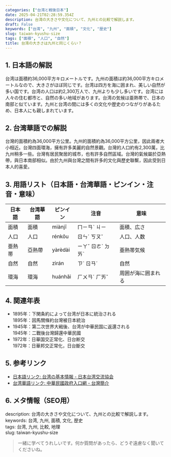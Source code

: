 ```yaml
---
categories: ["台湾と戦後日本"]
date: 2025-04-21T02:28:59.354Z
description: 台湾の大きさや文化について、九州との比較で解説します。
draft: False
keywords: ["台湾", "九州", "面積", "文化", "歴史"]
slug: taiwan-kyushu-size
tags: ["面積", "人口", "自然"]
title: 台湾の大きさは九州と同じくらい？
---
```




## 1. 日本語の解説  
台湾は面積約36,000平方キロメートルです。九州の面積は約36,000平方キロメートルなので、大きさがほぼ同じです。台湾は四方を海に囲まれ、美しい自然が多い国です。台湾の人口は約2,300万人で、九州よりも少し多いです。台湾には人々の住む都市と、自然の多い地域があります。台湾の気候は亜熱帯で、日本の南部と似ています。九州と台湾の間には多くの文化や歴史のつながりがあるため、日本人にも親しまれています。

## 2. 台湾華語での解説  
台灣的面積約為36,000平方公里。九州的面積約為36,000平方公里，因此兩者大小相近。台灣四面環海，擁有許多美麗的自然景觀。台灣的人口約有2,300萬，比九州稍多一些。台灣有居民聚居的城市，也有許多自然區域。台灣的氣候屬於亞熱帶，與日本南部相似。由於九州與台灣之間有許多的文化與歷史聯繫，因此受到日本人的喜愛。

## 3. 用語リスト（日本語・台湾華語・ピンイン・注音・意味）  

| 日本語   | 台湾華語 | ピンイン     | 注音    | 意味        |
|-----------|-----------|--------------|-----------|--------------|
| 面積       | 面積     | miànjī     | ㄇㄧㄢˋ ㄐㄧ | 面積、広さ   |
| 人口       | 人口     | rénkǒu     | ㄖㄣˊ ㄎㄡˇ | 人口、人数   |
| 亜熱帯     | 亞熱帶   | yàrèdài   | ㄧㄚˇ ㄖㄜˋ ㄉㄞˋ | 亜熱帯気候   |
| 自然       | 自然     | zìrán     | ㄗˋ ㄖㄢˊ | 自然       |
| 環海       | 環海     | huánhǎi  | ㄏㄨㄢˊ ㄏㄞˇ | 周囲が海に囲まれる |

## 4. 関連年表  
- 1895年：下関条約によって台湾が日本に統治される  
  1895年：因馬關條約台灣被日本統治  
- 1945年：第二次世界大戦後、台湾が中華民国に返還される  
  1945年：二戰後台灣歸還中華民國  
- 1972年：日華国交正常化、日台断交  
  1972年：日華邦交正常化，日台斷交  

## 5. 参考リンク  
- [日本語リンク: 台湾の基本情報 - 日本台湾交流協会](https://www.koryu.or.jp/about/formosan/)
- [台湾華語リンク: 中華民國政府入口網 - 台灣簡介](https://www.taiwan.gov.tw/about.php)

## 6. メタ情報（SEO用）  
description: 台湾の大きさや文化について、九州との比較で解説します。  
keywords: 台湾, 九州, 面積, 文化, 歴史  
tags: 台湾, 九州, 比較, 地理  
slug: taiwan-kyushu-size

> 一緒に学べてうれしいです。何か質問があったら、どうぞ遠慮なく聞いてくださいね。